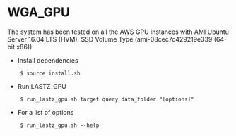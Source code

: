 # WGA_GPU 

The system has been tested on all the AWS GPU instances with AMI Ubuntu Server 16.04 LTS (HVM), SSD Volume Type (ami-08cec7c429219e339 (64-bit x86))

* Install dependencies
```
    $ source install.sh
```

* Run LASTZ_GPU
```
    $ run_lastz_gpu.sh target query data_folder "[options]"
```

* For a list of options 
```
    $ run_lastz_gpu.sh --help
```
